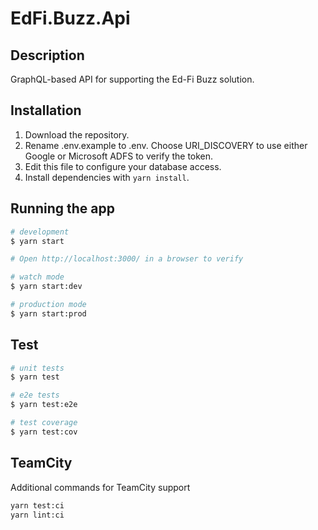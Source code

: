 # EdFi.Buzz.Api

## Description

GraphQL-based API for supporting the Ed-Fi Buzz solution.

## Installation

1. Download the repository.
2. Rename .env.example to .env. Choose URI_DISCOVERY to use either Google or Microsoft ADFS to verify the token.
3. Edit this file to configure your database access.
4. Install dependencies with `yarn install`.

## Running the app

```bash
# development
$ yarn start

# Open http://localhost:3000/ in a browser to verify

# watch mode
$ yarn start:dev

# production mode
$ yarn start:prod
```

## Test

```bash
# unit tests
$ yarn test

# e2e tests
$ yarn test:e2e

# test coverage
$ yarn test:cov
```

## TeamCity

Additional commands for TeamCity support

```bash
yarn test:ci
yarn lint:ci
```